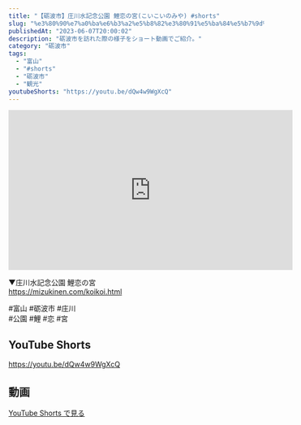 ```yaml
---
title: "【砺波市】庄川水記念公園 鯉恋の宮(こいこいのみや) #shorts"
slug: "%e3%80%90%e7%a0%ba%e6%b3%a2%e5%b8%82%e3%80%91%e5%ba%84%e5%b7%9d%e6%b0%b4%e8%a8%98%e5%bf%b5%e5%85%ac%e5%9c%92-%e9%af%89%e6%81%8b%e3%81%ae%e5%ae%ae%e3%81%93%e3%81%84%e3%81%93%e3%81%84%e3%81%ae%e3%81%bf"
publishedAt: "2023-06-07T20:00:02"
description: "砺波市を訪れた際の様子をショート動画でご紹介。"
category: "砺波市"
tags: 
  - "富山"
  - "#shorts"
  - "砺波市"
  - "観光"
youtubeShorts: "https://youtu.be/dQw4w9WgXcQ"
---
```


<iframe width="560" height="315" src="https://www.youtube.com/embed/48wRIa8lMcU" frameborder="0" allowfullscreen></iframe>

▼庄川水記念公園 鯉恋の宮<br />
https://mizukinen.com/koikoi.html

#富山 #砺波市 #庄川<br />
#公園 #鯉 #恋 #宮

## YouTube Shorts

https://youtu.be/dQw4w9WgXcQ

## 動画

[YouTube Shorts で見る](https://youtu.be/dQw4w9WgXcQ)

